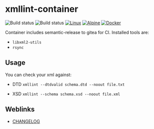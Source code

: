 # xmllint-container

![Build status](https://github.com/deeagle/xmllint-container/workflows/CI/badge.svg)
![Build status](https://github.com/deeagle/xmllint-container/workflows/Release%20version/badge.svg)
[![Linux](https://svgshare.com/i/Zhy.svg)](https://svgshare.com/i/Zhy.svg)
[![Alpine](https://img.shields.io/badge/Alpine_Linux-0D597F?style=flat-square&logo=alpine-linux&logoColor=white)](https://img.shields.io/badge/Alpine_Linux-0D597F?style=flat-square&logo=alpine-linux&logoColor=white)
[![Docker](https://badgen.net/badge/icon/docker?icon=docker&label)](https://hub.docker.com/r/docdee/xmllint)

Container includes semantic-release to gitea for CI.
Installed tools are:

- `libxml2-utils`
- `rsync`

## Usage

You can check your xml against:

- DTD
  `xmllint --dtdvalid schema.dtd --noout file.txt`

- XSD
  `xmllint --schema schema.xsd --noout file.xml`

## Weblinks

- [CHANGELOG](CHANGELOG.md)
